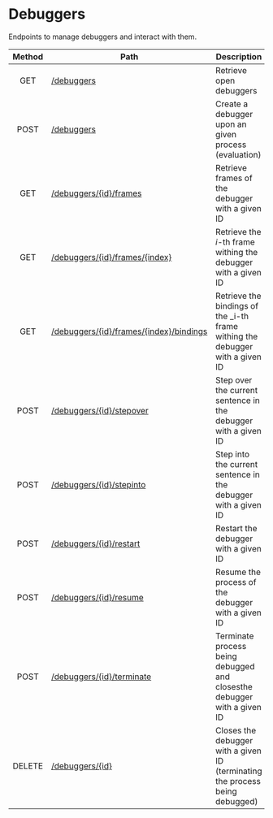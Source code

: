 # Debuggers

Endpoints to manage debuggers and interact with them.

| Method | Path                                                                       | Description                                                                    | Parameters | Payload      |
| :----: | -------------------------------------------------------------------------- | ------------------------------------------------------------------------------ | :--------: | ------------ |
|  GET   | [/debuggers](get.md)                                                       | Retrieve open debuggers                                                        |     -      | -            |
|  POST  | [/debuggers](post.md)                                                      | Create a debugger upon an given process (evaluation)                           |     -      | `evaluation` |
|  GET   | [/debuggers/{id}/frames](id/frames/get.md)                                 | Retrieve frames of the debugger with a given ID                                |     -      | -            |
|  GET   | [/debuggers/{id}/frames/{index}](id/frames/index/get.md)                   | Retrieve the _i_-th frame withing the debugger with a given ID                 |     -      | -            |
|  GET   | [/debuggers/{id}/frames/{index}/bindings](id/frames/index/bindings/get.md) | Retrieve the bindings of the \_i-th frame withing the debugger with a given ID |     -      | -            |
|  POST  | [/debuggers/{id}/stepover](id/stepover/post.md)                            | Step over the current sentence in the debugger with a given ID                 |     -      | -            |
|  POST  | [/debuggers/{id}/stepinto](id/stepinto/post.md)                            | Step into the current sentence in the debugger with a given ID                 |     -      | -            |
|  POST  | [/debuggers/{id}/restart](id/restart/post.md)                              | Restart the debugger with a given ID                                           |     -      | -            |
|  POST  | [/debuggers/{id}/resume](id/resume/post.md)                                | Resume the process of the debugger with a given ID                             |     -      | -            |
|  POST  | [/debuggers/{id}/terminate](id/terminate/post.md)                          | Terminate process being debugged and closesthe debugger with a given ID        |     -      | -            |
| DELETE | [/debuggers/{id}](id/delete.md)                                            | Closes the debugger with a given ID (terminating the process being debugged)   |     -      | -            |
